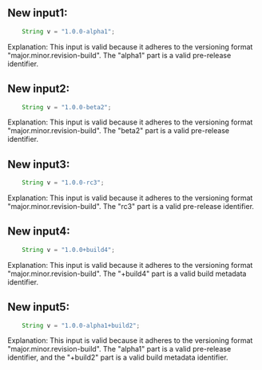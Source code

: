 ## New input1:
```java
    String v = "1.0.0-alpha1";
```
Explanation: This input is valid because it adheres to the versioning format "major.minor.revision-build". The "alpha1" part is a valid pre-release identifier.

## New input2:
```java
    String v = "1.0.0-beta2";
```
Explanation: This input is valid because it adheres to the versioning format "major.minor.revision-build". The "beta2" part is a valid pre-release identifier.

## New input3:
```java
    String v = "1.0.0-rc3";
```
Explanation: This input is valid because it adheres to the versioning format "major.minor.revision-build". The "rc3" part is a valid pre-release identifier.

## New input4:
```java
    String v = "1.0.0+build4";
```
Explanation: This input is valid because it adheres to the versioning format "major.minor.revision-build". The "+build4" part is a valid build metadata identifier.

## New input5:
```java
    String v = "1.0.0-alpha1+build2";
```
Explanation: This input is valid because it adheres to the versioning format "major.minor.revision-build". The "alpha1" part is a valid pre-release identifier, and the "+build2" part is a valid build metadata identifier.
